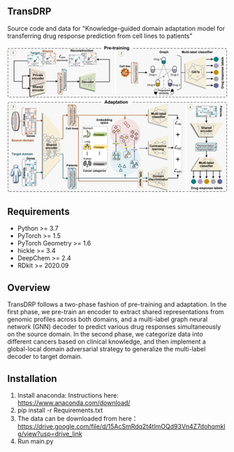 ## TransDRP
Source code and data for "Knowledge-guided domain adaptation model for transferring drug response prediction from cell lines to patients"

![Framework of TransDRP](https://github.com/liuxuan666/TransDRP/blob/main/pipeline.png)  

## Requirements
* Python >= 3.7
* PyTorch >= 1.5
* PyTorch Geometry >= 1.6
* hickle >= 3.4
* DeepChem >= 2.4
* RDkit >= 2020.09
  
## Overview 
TransDRP follows a two-phase fashion of pre-training and adaptation. In the first phase, we pre-train an encoder to extract shared representations from genomic profiles across both domains, and a multi-label graph neural network (GNN) decoder to predict various drug responses simultaneously on the source domain. In the second phase, we categorize data into different cancers based on clinical knowledge, and then implement a global-local domain adversarial strategy to generalize the multi-label decoder to target domain.

## Installation
1. Install anaconda:
Instructions here: https://www.anaconda.com/download/
2. pip install -r Requirements.txt
3. The data can be downloaded from here： https://drive.google.com/file/d/15AcSmRdq2t4tlmOQd93Vn4Z7dohqmklg/view?usp=drive_link
4. Run main.py

